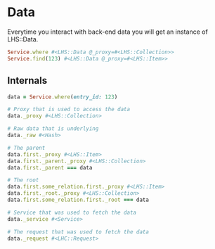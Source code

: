 Data
===

Everytime you interact with back-end data you will get an instance of LHS::Data.

```ruby
Service.where #<LHS::Data @_proxy=#<LHS::Collection>>
Service.find(123) #<LHS::Data @_proxy=#<LHS::Item>>
```

## Internals

```ruby
data = Service.where(entry_id: 123)

# Proxy that is used to access the data
data._proxy #<LHS::Collection>

# Raw data that is underlying
data._raw #<Hash>

# The parent
data.first._proxy #<LHS::Item>
data.first._parent._proxy #<LHS::Collection>
data.first._parent === data

# The root
data.first.some_relation.first._proxy #<LHS::Item>
data.first._root._proxy #<LHS::Collection>
data.first.some_relation.first._root === data

# Service that was used to fetch the data
data._service #<Service>

# The request that was used to fetch the data
data._request #<LHC::Request>
```
